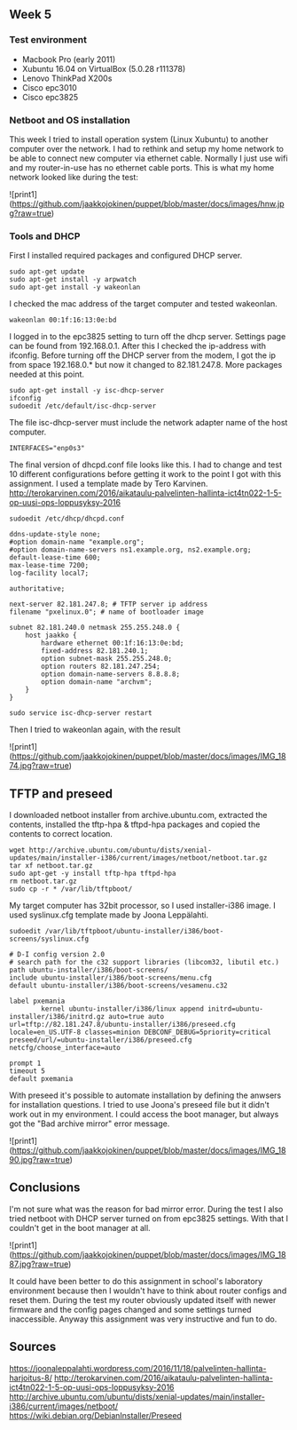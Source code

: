 ## Week 5

### Test environment
- Macbook Pro (early 2011) 
- Xubuntu 16.04 on VirtualBox (5.0.28 r111378)
- Lenovo ThinkPad X200s
- Cisco epc3010
- Cisco epc3825

### Netboot and OS installation

This week I tried to install operation system (Linux Xubuntu) to another computer over the network. I had to rethink and setup my home network to be able to connect new computer via ethernet cable. Normally I just use wifi and my router-in-use has no ethernet cable ports. This is what my home network looked like during the test:

![print1]
(https://github.com/jaakkojokinen/puppet/blob/master/docs/images/hnw.jpg?raw=true)

### Tools and DHCP

First I installed required packages and configured DHCP server.

```
sudo apt-get update
sudo apt-get install -y arpwatch
sudo apt-get install -y wakeonlan
```

I checked the mac address of the target computer and tested wakeonlan.

```
wakeonlan 00:1f:16:13:0e:bd
```


I logged in to the epc3825 setting to turn off the dhcp server. Settings page can be found from 192.168.0.1. After this I checked the ip-address with ifconfig. Before turning off the DHCP server from the modem, I got the ip from space 192.168.0.* but now it changed to 82.181.247.8. More packages needed at this point.

```
sudo apt-get install -y isc-dhcp-server
ifconfig
sudoedit /etc/default/isc-dhcp-server
```

The file isc-dhcp-server must include the network adapter name of the host computer.

```
INTERFACES="enp0s3"
```

The final version of dhcpd.conf file looks like this. I had to change and test 10 different configurations before getting it work to the point I got with this assignment.
I used a template made by Tero Karvinen. http://terokarvinen.com/2016/aikataulu-palvelinten-hallinta-ict4tn022-1-5-op-uusi-ops-loppusyksy-2016

```
sudoedit /etc/dhcp/dhcpd.conf
```
```
ddns-update-style none;
#option domain-name "example.org";
#option domain-name-servers ns1.example.org, ns2.example.org;
default-lease-time 600;
max-lease-time 7200;
log-facility local7;

authoritative; 

next-server 82.181.247.8; # TFTP server ip address
filename "pxelinux.0"; # name of bootloader image

subnet 82.181.240.0 netmask 255.255.248.0 {
	host jaakko {
		hardware ethernet 00:1f:16:13:0e:bd;
		fixed-address 82.181.240.1;
		option subnet-mask 255.255.248.0;
		option routers 82.181.247.254;
		option domain-name-servers 8.8.8.8;
		option domain-name "archvm";
	}
}
```

```
sudo service isc-dhcp-server restart
```

Then I tried to wakeonlan again, with the result 

![print1]
(https://github.com/jaakkojokinen/puppet/blob/master/docs/images/IMG_1874.jpg?raw=true)

## TFTP and preseed  

I downloaded netboot installer from archive.ubuntu.com, extracted the contents, installed the tftp-hpa & tftpd-hpa packages and copied the contents to correct location.

```
wget http://archive.ubuntu.com/ubuntu/dists/xenial-updates/main/installer-i386/current/images/netboot/netboot.tar.gz
tar xf netboot.tar.gz 
sudo apt-get -y install tftp-hpa tftpd-hpa
rm netboot.tar.gz
sudo cp -r * /var/lib/tftpboot/
```

My target computer has 32bit processor, so I used installer-i386 image. I used syslinux.cfg template made by Joona Leppälahti. 

```
sudoedit /var/lib/tftpboot/ubuntu-installer/i386/boot-screens/syslinux.cfg 
```

```
# D-I config version 2.0
# search path for the c32 support libraries (libcom32, libutil etc.)
path ubuntu-installer/i386/boot-screens/
include ubuntu-installer/i386/boot-screens/menu.cfg
default ubuntu-installer/i386/boot-screens/vesamenu.c32

label pxemania
        kernel ubuntu-installer/i386/linux append initrd=ubuntu-installer/i386/initrd.gz auto=true auto url=tftp://82.181.247.8/ubuntu-installer/i386/preseed.cfg locale=en_US.UTF-8 classes=minion DEBCONF_DEBUG=5priority=critical preseed/url/=ubuntu-installer/i386/preseed.cfg netcfg/choose_interface=auto

prompt 1
timeout 5
default pxemania
```

With preseed it's possible to automate installation by defining the anwsers for installation questions. I tried to use Joona's preseed file but it didn't work out in my environment. I could access the boot manager, but always got the "Bad archive mirror" error message. 

![print1]
(https://github.com/jaakkojokinen/puppet/blob/master/docs/images/IMG_1890.jpg?raw=true)

## Conclusions

I'm not sure what was the reason for bad mirror error. During the test I also tried netboot with DHCP server turned on from epc3825 settings. With that I couldn't get in the boot manager at all. 

![print1]
(https://github.com/jaakkojokinen/puppet/blob/master/docs/images/IMG_1887.jpg?raw=true)

It could have been better to do this assignment in school's laboratory environment because then I wouldn't have to think about router configs and reset them. During the test my router obviously updated itself with newer firmware and the config pages changed and some settings turned inaccessible. Anyway this assignment was very instructive and fun to do.

## Sources

https://joonaleppalahti.wordpress.com/2016/11/18/palvelinten-hallinta-harjoitus-8/
http://terokarvinen.com/2016/aikataulu-palvelinten-hallinta-ict4tn022-1-5-op-uusi-ops-loppusyksy-2016
http://archive.ubuntu.com/ubuntu/dists/xenial-updates/main/installer-i386/current/images/netboot/ 
https://wiki.debian.org/DebianInstaller/Preseed
